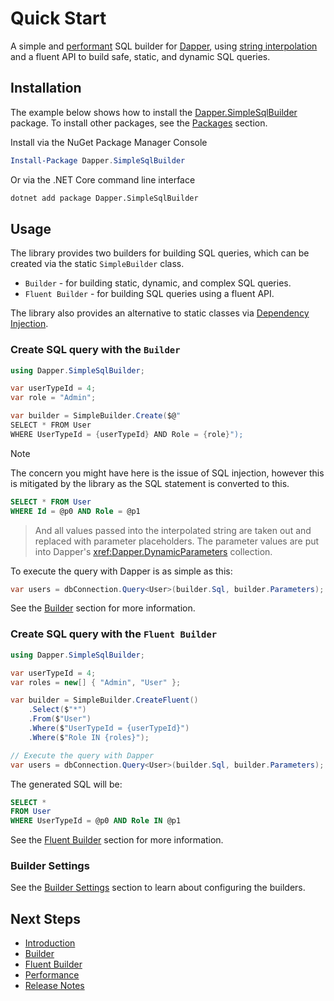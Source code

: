 # Quick Start

A simple and [performant](docs/miscellaneous/performance.md) SQL builder for [Dapper](https://github.com/DapperLib/Dapper), using [string interpolation](https://learn.microsoft.com/en-us/dotnet/csharp/language-reference/tokens/interpolated) and a fluent API to build safe, static, and dynamic SQL queries.

## Installation

The example below shows how to install the [Dapper.SimpleSqlBuilder](https://www.nuget.org/packages/Dapper.SimpleSqlBuilder) package. To install other packages, see the [Packages](docs/introduction.md#packages) section.

Install via the NuGet Package Manager Console

```powershell
Install-Package Dapper.SimpleSqlBuilder
```

Or via the .NET Core command line interface

```bash
dotnet add package Dapper.SimpleSqlBuilder
```

## Usage

The library provides two builders for building SQL queries, which can be created via the static `SimpleBuilder` class.

- `Builder` - for building static, dynamic, and complex SQL queries.
- `Fluent Builder` - for building SQL queries using a fluent API.

 The library also provides an alternative to static classes via [Dependency Injection](docs/configuration/dependency-injection.md).

### Create SQL query with the `Builder`

```csharp
using Dapper.SimpleSqlBuilder;

var userTypeId = 4;
var role = "Admin";

var builder = SimpleBuilder.Create($@"
SELECT * FROM User
WHERE UserTypeId = {userTypeId} AND Role = {role}");
```

> [!NOTE]
> The concern you might have here is the issue of SQL injection, however this is mitigated by the library as the SQL statement is converted to this.

```sql
SELECT * FROM User
WHERE Id = @p0 AND Role = @p1
```

> And all values passed into the interpolated string are taken out and replaced with parameter placeholders. The parameter values are put into Dapper's <xref:Dapper.DynamicParameters> collection.

To execute the query with Dapper is as simple as this:

```csharp
var users = dbConnection.Query<User>(builder.Sql, builder.Parameters);
```

See the [Builder](docs/builders/builder.md) section for more information.

### Create SQL query with the `Fluent Builder`

```csharp
using Dapper.SimpleSqlBuilder;

var userTypeId = 4;
var roles = new[] { "Admin", "User" };

var builder = SimpleBuilder.CreateFluent()
    .Select($"*")
    .From($"User")
    .Where($"UserTypeId = {userTypeId}")
    .Where($"Role IN {roles}");

// Execute the query with Dapper
var users = dbConnection.Query<User>(builder.Sql, builder.Parameters);
```

The generated SQL will be:

```sql
SELECT *
FROM User
WHERE UserTypeId = @p0 AND Role IN @p1
```

See the [Fluent Builder](docs/builders/fluent-builder/fluent-builder.md) section for more information.

### Builder Settings

See the [Builder Settings](docs/configuration/builder-settings.md) section to learn about configuring the builders.

## Next Steps

- [Introduction](docs/introduction.md)
- [Builder](docs/builders/builder.md)
- [Fluent Builder](docs/builders/fluent-builder/fluent-builder.md)
- [Performance](docs/miscellaneous/performance.md)
- [Release Notes](docs/miscellaneous/release-notes.md)
